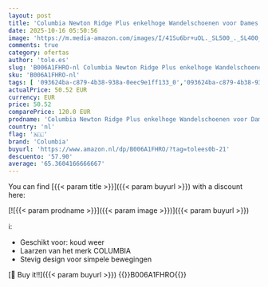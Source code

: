```yaml
---
layout: post
title: 'Columbia Newton Ridge Plus enkelhoge Wandelschoenen voor Dames  Bruin  Cordovan/Crown Jewel   39 EU'
date: 2025-10-16 05:50:56
image: 'https://m.media-amazon.com/images/I/41Su6br+uOL._SL500_._SL400_.jpg'
comments: true
category: ofertas
author: 'tole.es'
slug: 'B006A1FHRO-nl Columbia Newton Ridge Plus enkelhoge Wandelschoenen voor...'
sku: 'B006A1FHRO-nl'
tags: [ '093624ba-c879-4b38-938a-0eec9e1ff133_0','093624ba-c879-4b38-938a-0eec9e1ff133_1001','Arborist Merchandising Root','Damesmode','Damesschoenen','Kleding, schoenen & sieraden','Kleding, schoenen en sieraden','Self Service','Special Features Stores','Trainings- & outdoorschoenen dames','Trekking- & hikinglaarzen dames','Trekking- & hikingschoeisel dames','columbia','voor haar - De natuurliefhebber','🇳🇱', ]
actualPrice: 50.52 EUR
currency: EUR
price: 50.52
comparePrice: 120.0 EUR
prodname: 'Columbia Newton Ridge Plus enkelhoge Wandelschoenen voor Dames  Bruin  Cordovan/Crown Jewel   39 EU'
country: 'nl'
flag: '🇳🇱'
brand: 'Columbia'
buyurl: 'https://www.amazon.nl/dp/B006A1FHRO/?tag=tolees0b-21'
descuento: '57.90'
average: '65.3604166666667'
---
```


You can find [{{< param title >}}]({{< param buyurl >}}) with a discount here:

[![{{< param prodname >}}]({{< param image >}})]({{< param buyurl >}})

ℹ️:

- Geschikt voor: koud weer
- Laarzen van het merk COLUMBIA
- Stevig design voor simpele bewegingen

[🛒 Buy it!!]({{< param buyurl >}})
{{<world>}}B006A1FHRO{{</world>}}
